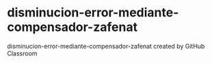 # disminucion-error-mediante-compensador-zafenat
disminucion-error-mediante-compensador-zafenat created by GitHub Classroom
